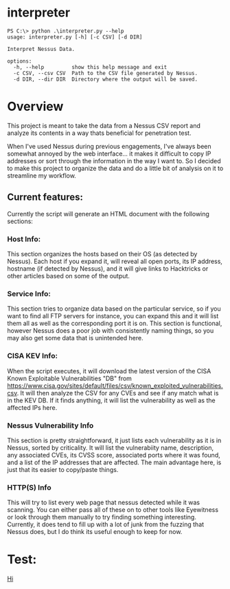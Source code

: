 # interpreter

```
PS C:\> python .\interpreter.py --help
usage: interpreter.py [-h] [-c CSV] [-d DIR]

Interpret Nessus Data.

options:
  -h, --help         show this help message and exit
  -c CSV, --csv CSV  Path to the CSV file generated by Nessus.
  -d DIR, --dir DIR  Directory where the output will be saved.
```

# Overview

This project is meant to take the data from a Nessus CSV report and analyze its contents in a way thats beneficial for penetration test. 

When I've used Nessus during previous engagements, I've always been somewhat annoyed by the web interface... it makes it difficult to copy IP addresses or sort through the information in the way I want to. So I decided to make this project to organize the data and do a little bit of analysis on it to streamline my workflow.

## Current features:
Currently the script will generate an HTML document with the following sections:

### Host Info:
This section organizes the hosts based on their OS (as detected by Nessus). Each host if you expand it, will reveal all open ports, its IP address, hostname (if detected by Nessus), and it will give links to Hacktricks or other articles based on some of the output.

### Service Info:
This section tries to organize data based on the particular service, so if you want to find all FTP servers for instance, you can expand this and it will list them all as well as the corresponding port it is on. This section is functional, however Nessus does a poor job with consistently naming things, so you may also get some data that is unintended here.

### CISA KEV Info:
When the script executes, it will download the latest version of the CISA Known Exploitable Vulnerabilities "DB" from https://www.cisa.gov/sites/default/files/csv/known_exploited_vulnerabilities.csv. It will then analyze the CSV for any CVEs and see if any match what is in the KEV DB. If it finds anything, it will list the vulnerability as well as the affected IPs here.

### Nessus Vulnerability Info
This section is pretty straightforward, it just lists each vulnerability as it is in Nessus, sorted by criticality. It will list the vulnerabiity name, description, any associated CVEs, its CVSS score, associated ports where it was found, and a list of the IP addresses that are affected. The main advantage here, is just that its easier to copy/paste things.

### HTTP(S) Info
This will try to list every web page that nessus detected while it was scanning. You can either pass all of these on to other tools like Eyewitness or look through them manually to try finding something interesting. Currently, it does tend to fill up with a lot of junk from the fuzzing that Nessus does, but I do think its useful enough to keep for now.


# Test:
[Hi](http://192.168.0.186)
